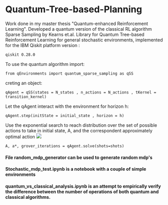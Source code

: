 # Quantum-Tree-based-Planning

Work done in my master thesis "Quantum-enhanced Reinforcement Learning". Developed a quantum version of the classical RL algorithm Sparse Sampling by Kearns et.al. Library for Quantum Tree-based Reinforcement Learning for general stochastic environments, implemented for the IBM Qiskit platform version :

	qiskit 0.28.0

To use the quantum algorithm import: 
	
	from qEnvironments import quantum_sparse_sampling as qSS
	
creting an object:
	
	qAgent = qSS(states = N_states , n_actions = N_actions , tKernel = transition_kernel)

Let the qAgent interact with the environment for horizon h:
	
	qAgent.step(initState = initial_state , horizon = h)
	
Use the exponential search to reach distribution over the set of possible actions to take in initial state, A, and the correspondent approximately optimal action <img src="https://render.githubusercontent.com/render/math?math=a^{*} = \argmax_{a \in A} A ">

	A, a*, grover_iterations = qAgent.solve(shots=shots)
	

#### File random_mdp_generator can be used to generate random mdp's
#### Stochastic_mdp_test.ipynb is a notebook with a couple of simple environments
#### quantum_vs_classical_analysis.ipynb is an attempt to empirically verify the difference between the number of operations of both quantum and classical algorithms.
